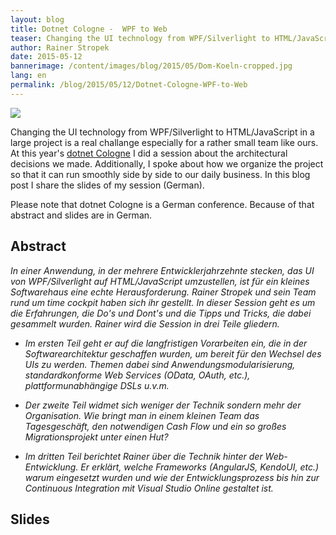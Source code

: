 ```yaml
---
layout: blog
title: Dotnet Cologne -  WPF to Web
teaser: Changing the UI technology from WPF/Silverlight to HTML/JavaScript in a large project is a real challange especially for a rather small team like ours. At this year's dotnet Cologne conferenceI did a session about the architectural decisions we made. Additionally, I spoke about how we organize the project so that it can run smoothly side by side to our daily business.
author: Rainer Stropek
date: 2015-05-12
bannerimage: /content/images/blog/2015/05/Dom-Koeln-cropped.jpg
lang: en
permalink: /blog/2015/05/12/Dotnet-Cologne-WPF-to-Web
---
```


<p class="floatRight">
  <img src="{{site.baseurl}}/content/images/blog/2015/05/Dom-Koeln-klein.jpg" />
</p><p>Changing the UI technology from WPF/Silverlight to HTML/JavaScript in a large project is a real challange especially for a rather small team like ours. At this year's <a href="http://dotnet-cologne.de/" target="_blank">dotnet Cologne</a> I did a session about the architectural decisions we made. Additionally, I spoke about how we organize the project so that it can run smoothly side by side to our daily business. In this blog post I share the slides of my session (German).</p><p>Please note that dotnet Cologne is a German conference. Because of that abstract and slides are in German.</p><h2>Abstract</h2><p>
  <em>In einer Anwendung, in der mehrere Entwicklerjahrzehnte stecken, das UI von WPF/Silverlight auf HTML/JavaScript umzustellen, ist für ein kleines Softwarehaus eine echte Herausforderung. Rainer Stropek und sein Team rund um time cockpit haben sich ihr gestellt. In dieser Session geht es um die Erfahrungen, die Do's und Dont's und die Tipps und Tricks, die dabei gesammelt wurden. Rainer wird die Session in drei Teile gliedern.</em>
</p><ul>
  <li>
    <em>Im ersten Teil geht er auf die langfristigen Vorarbeiten ein, die in der Softwarearchitektur geschaffen wurden, um bereit für den Wechsel des UIs zu werden. Themen dabei sind Anwendungsmodularisierung, standardkonforme Web Services (OData, OAuth, etc.), plattformunabhängige DSLs u.v.m.</em>
  </li>
</ul><ul>
  <li>
    <em>Der zweite Teil widmet sich weniger der Technik sondern mehr der Organisation. Wie bringt man in einem kleinen Team das Tagesgeschäft, den notwendigen Cash Flow und ein so großes Migrationsprojekt unter einen Hut?</em>
  </li>
</ul><ul>
  <li>
    <em>Im dritten Teil berichtet Rainer über die Technik hinter der Web-Entwicklung. Er erklärt, welche Frameworks (AngularJS, KendoUI, etc.) warum eingesetzt wurden und wie der Entwicklungsprozess bis hin zur Continuous Integration mit Visual Studio Online gestaltet ist.</em>
  </li>
</ul><h2>Slides</h2><script async="async" class="speakerdeck-embed" data-id="6c2c4f55ed04406092adadb7ae24823d" data-ratio="1.77777777777778" src="//speakerdeck.com/assets/embed.js"></script>
